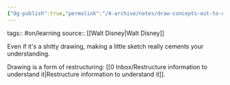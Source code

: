 ```yaml
---
{"dg-publish":true,"permalink":"/4-archive/notes/draw-concepts-out-to-understand-them/"}
---
```


tags:: #on/learning 
source:: [[Walt Disney\|Walt Disney]]

Even if it's a shitty drawing, making a little sketch really cements your understanding.

Drawing is a form of restructuring: [[0 Inbox/Restructure information to understand it\|Restructure information to understand it]].